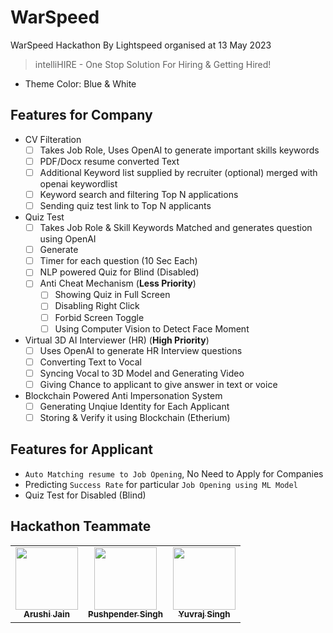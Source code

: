 # WarSpeed
WarSpeed Hackathon By Lightspeed organised at 13 May 2023

> intelliHIRE -  One Stop Solution For Hiring & Getting Hired!

- Theme Color: Blue & White

## Features for Company

- CV Filteration 
    - [ ] Takes Job Role, Uses OpenAI to generate important skills keywords 
    - [ ] PDF/Docx resume converted Text
    - [ ] Additional Keyword list supplied by recruiter (optional) merged with openai keywordlist
    - [ ] Keyword search and filtering Top N applications
    - [ ] Sending quiz test link to Top N applicants

- Quiz Test
    - [ ] Takes Job Role & Skill Keywords Matched and generates question using OpenAI
    - [ ] Generate 
    - [ ] Timer for each question (10 Sec Each)
    - [ ] NLP powered Quiz for Blind (Disabled)
    - [ ] Anti Cheat Mechanism (**Less Priority**)
      - [ ] Showing Quiz in Full Screen
      - [ ] Disabling Right Click
      - [ ] Forbid Screen Toggle
      - [ ] Using Computer Vision to Detect Face Moment
      
- Virtual 3D AI Interviewer (HR) (**High Priority**)
    - [ ] Uses OpenAI to generate HR Interview questions
    - [ ] Converting Text to Vocal
    - [ ] Syncing Vocal to 3D Model and Generating Video
    - [ ] Giving Chance to applicant to give answer in text or voice

- Blockchain Powered Anti Impersonation System
    - [ ] Generating Unqiue Identity for Each Applicant
    - [ ] Storing & Verify it using Blockchain (Etherium)

## Features for Applicant
- `Auto Matching resume to Job Opening`, No Need to Apply for Companies 
- Predicting `Success Rate` for particular `Job Opening using ML Model`
- Quiz Test for Disabled (Blind)

## Hackathon Teammate
<table>
<tr>

<td align="center">
    <a href="https://github.com/arushi167">
        <kbd><img src="https://avatars3.githubusercontent.com/arushi167?size=400" width="100px;" alt=""/></kbd><br />
        <sub><b>Arushi Jain</b></sub>
    </a><br />
</td>

<td align="center">
    <a href="https://github.com/PushpenderIndia">
        <kbd><img src="https://avatars3.githubusercontent.com/PushpenderIndia?size=400" width="100px;" alt=""/></kbd><br />
        <sub><b>Pushpender Singh</b></sub>
    </a><br />
</td>

<td align="center">
    <a href="https://github.com/Yuvraj0208">
        <kbd><img src="https://avatars3.githubusercontent.com/Yuvraj0208?size=400" width="100px;" alt=""/></kbd><br />
        <sub><b>Yuvraj Singh</b></sub>
    </a><br />
</td>

</tr>
</tr>
</table>






